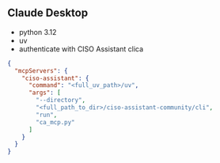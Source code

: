 ## Claude Desktop

- python 3.12
- uv
- authenticate with CISO Assistant clica

```json
{
  "mcpServers": {
    "ciso-assistant": {
      "command": "<full_uv_path>/uv",
      "args": [
        "--directory",
        "<full_path_to_dir>/ciso-assistant-community/cli",
        "run",
        "ca_mcp.py"
      ]
    }
  }
}
```
